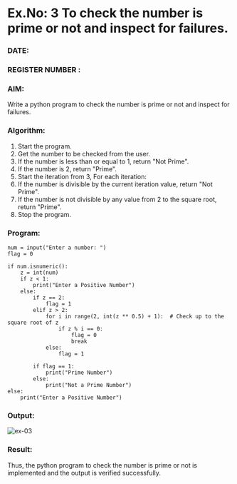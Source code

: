 # Ex.No: 3 To check the number is prime or not and inspect for failures.
 
### DATE:                                                                            
### REGISTER NUMBER : 
### AIM: 
Write a python program to check the number is prime or not and inspect for failures.
 
### Algorithm:
1. Start the program.
2. Get the number to be checked from the user.
3. If the number is less than or equal to 1, return "Not Prime".
4. If the number is 2, return "Prime".
5. Start the iteration from 3, For each iteration:
6. If the number is divisible by the current iteration value, return "Not Prime".
7. If the number is not divisible by any value from 2 to the square root, return "Prime".
8. Stop the program.

### Program:

```
num = input("Enter a number: ")
flag = 0

if num.isnumeric():
    z = int(num)
    if z < 1:
        print("Enter a Positive Number")
    else:
        if z == 2:
            flag = 1
        elif z > 2:
            for i in range(2, int(z ** 0.5) + 1):  # Check up to the square root of z
                if z % i == 0:
                    flag = 0
                    break
            else:
                flag = 1
        
        if flag == 1:
            print("Prime Number")
        else:
            print("Not a Prime Number")
else:
    print("Enter a Positive Number")
```
### Output:

![ex-03](https://github.com/user-attachments/assets/513e7c38-3cb5-41ae-9741-e64202b380ec)

### Result:
Thus, the python program to check the number is prime or not is implemented and the output is verified successfully.
